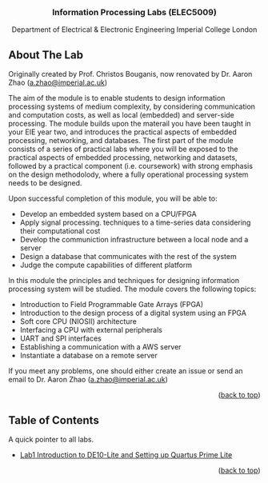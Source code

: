 <a name="readme-top"></a>

<!-- PROJECT LOGO -->
<br />
<div align="center">
  <h3 align="center">Information Processing Labs (ELEC5009)</h3>

  <p align="center">
    Department of Electrical & Electronic Engineering
    Imperial College London
    <br />
</div>





## About The Lab

Originally created by Prof. Christos Bouganis, now renovated by Dr. Aaron Zhao (a.zhao@imperial.ac.uk)

The aim of the module is to enable students to design information processing systems of medium complexity, by considering communication and computation costs, as well as local (embedded) and server-side processing. The module builds upon the materail you have been taught in your EIE year two, and introduces the practical aspects of embedded processing, networking, and databases. The first part of the module consists of a series of practical labs where you will be exposed to the practical aspects of embedded processing, networking and datasets, followed by a practical component (i.e. coursework) with strong emphasis on the design methodolody, where a fully operational processing system needs to be designed.


Upon successful completion of this module, you will be able to:
- Develop an embedded system based on a CPU/FPGA
- Apply signal processing. techniques to a time-series data considering their computational cost
- Develop the communiction infrastructure between a local node and a server
- Design a database that communicates with the rest of the system
- Judge the compute capabilities of different platform

In this module the principles and techniques for designing information processing system will be studied. The module covers the following topics:
- Introduction to Field Programmable Gate Arrays (FPGA)
- Introduction to the design process of a digital system using an FPGA
- Soft core CPU (NIOSII) architecture
- Interfacing a CPU with external peripherals
- UART and SPI interfaces
- Establishing a communication with a AWS server
- Instantiate a database on a remote server

If you meet any problems, one should either create an issue or send an email to Dr. Aaron Zhao (a.zhao@imperial.ac.uk)


<p align="right">(<a href="#readme-top">back to top</a>)</p>

## Table of Contents

A quick pointer to all labs.

* [Lab1 Introduction to DE10-Lite and Setting up Quartus Prime Lite](./lab1/lab1.md)

<p align="right">(<a href="#readme-top">back to top</a>)</p>


